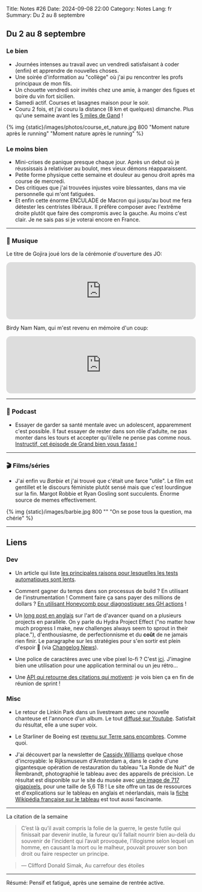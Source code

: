 Title: Notes #26
Date: 2024-09-08 22:00
Category: Notes
Lang: fr
Summary: Du 2 au 8 septembre

## Du 2 au 8 septembre

### Le bien

* Journées intenses au travail avec un vendredi satisfaisant à coder (enfin) et apprendre de nouvelles choses.
* Une soirée d'information au "collège" où j'ai pu rencontrer les profs principaux de mon fils.
* Un chouette vendredi soir invités chez une amie, à manger des figues et boire du vin fort sicilien.
* Samedi actif. Courses et lasagnes maison pour le soir.
* Couru 2 fois, et j'ai couru la distance (8 km et quelques) dimanche. Plus qu'une semaine avant les [5 miles de Gand](https://www.gent10mijl.be/) !

{% img {static}/images/photos/course_et_nature.jpg 800 "Moment nature après le running" "Moment nature après le running" %}

### Le moins bien

* Mini-crises de panique presque chaque jour. Après un debut où je réussissais à relativiser au boulot, mes vieux démons réapparaissent.
* Petite forme physique cette semaine et douleur au genou droit après ma course de mercredi.
* Des critiques que j'ai trouvées injustes voire blessantes, dans ma vie personnelle qui m'ont fatiguées.
* Et enfin cette énorme ENCULADE de Macron qui jusqu'au bout me fera détester les centristes libéraux. Il préfère composer avec l'extrême droite plutôt que faire des compromis avec la gauche. Au moins c'est clair. Je ne sais pas si je voterai encore en France.

---

### 🎵 Musique

Le titre de Gojira joué lors de la cérémonie d'ouverture des JO:

<iframe style="border-radius:12px" src="https://open.spotify.com/embed/track/4AFjPeecGnS3999PV5iOSK?utm_source=generator&theme=1" width="100%" height="152" frameBorder="0" allowfullscreen="" allow="autoplay; clipboard-write; encrypted-media; fullscreen; picture-in-picture" loading="lazy"></iframe>

Birdy Nam Nam, qui m'est revenu en mémoire d'un coup:

<iframe style="border-radius:12px" src="https://open.spotify.com/embed/track/75ebMLhQSyfqjYFdAo6J9B?utm_source=generator" width="100%" height="152" frameBorder="0" allowfullscreen="" allow="autoplay; clipboard-write; encrypted-media; fullscreen; picture-in-picture" loading="lazy"></iframe>

---

### 🎤 Podcast

* Essayer de garder sa santé mentale avec un adolescent, apparemment c'est possible. Il faut essayer de rester dans son rôle d'adulte, ne pas monter dans les tours et accepter qu'il/elle ne pense pas comme nous. [Instructif, cet épisode de Grand bien vous fasse !](https://www.radiofrance.fr/franceinter/podcasts/grand-bien-vous-fasse/grand-bien-vous-fasse-du-mercredi-04-septembre-2024-7670362)

---

### 🎬 Films/séries

* J'ai enfin vu _Barbie_ et j'ai trouvé que c'était une farce "utile". Le film est gentillet et le discours féministe plutôt sensé mais que c'est lourdingue sur la fin. Margot Robbie et Ryan Gosling sont succulents. Énorme source de memes effectivement.

{% img {static}/images/barbie.jpg 800 "" "On se pose tous la question, ma chérie" %}

---

## Liens

### Dev

* Un article qui liste [les principales raisons pour lesquelles les tests automatiques sont lents](https://charity.wtf/2020/12/31/why-are-my-tests-so-slow-a-list-of-likely-suspects-anti-patterns-and-unresolved-personal-trauma/).

* Comment gagner du temps dans son processus de build ? En utilisant de l'instrumentation ! Comment faire ça sans payer des millions de dollars ? [En utilisant Honeycomb pour diagnostiquer ses GH actions](https://x.com/calvinalkan/status/1827860623331385353) !

* Un [long post en anglais](https://www.bytedrum.com/posts/art-of-finishing/) sur l'art de d'avancer quand on a plusieurs projects en parallèle. On y parle du Hydra Project Effect ("no matter how much progress I make, new challenges always seem to sprout in their place."), d'enthousiasme, de perfectionnisme et du **coût** de ne jamais rien finir. Le paragraphe sur les stratégies pour s'en sortir est plein d'espoir 🙂 (via [Changelog News](https://changelog.com/news/110)).

* Une police de caractères avec une vibe pixel lo-fi ? C'est [ici](https://departuremono.com/). J'imagine bien une utilisation pour une application terminal ou un jeu rétro...

* Une [API qui retourne des citations qui motivent](https://www.freepublicapis.com/affirmation-generator-api): je vois bien ça en fin de réunion de sprint !

### Misc

* Le retour de Linkin Park dans un livestream avec une nouvelle chanteuse et l'annonce d'un album. Le tout [diffusé sur Youtube](https://www.youtube.com/live/IL1nlWOciL0?si=emB45ZpU5p_Bw5L5). Satisfait du résultat, elle a une super voix.

* Le Starliner de Boeing est [revenu sur Terre sans encombres](https://www.lemonde.fr/sciences/article/2024/09/07/la-capsule-starliner-de-boeing-est-bien-rentree-sur-terre_6306004_1650684.html). Comme quoi.

* J'ai découvert par la newsletter de [Cassidy Williams](https://cassidoo.co/newsletter/) quelque chose d'incroyable: le Rijksmuseum d'Amsterdam a, dans le cadre d'une gigantesque opération de restauration du tableau "La Ronde de Nuit" de Rembrandt, photographié le tableau avec des appareils de précision. Le résultat est disponible sur le site du musée avec [une image de 717 gigapixels](https://www.rijksmuseum.nl/en/stories/operation-night-watch/story/ultra-high-resolution-photo), pour une taille de 5,6 TB ! Le site offre un tas de ressources et d'explications sur le tableau en anglais et néerlandais, mais la [fiche Wikipédia française sur le tableau](https://fr.wikipedia.org/wiki/La_Ronde_de_nuit) est tout aussi fascinante.

---

La citation de la semaine

> C’est là qu’il avait compris la folie de la guerre, le geste futile qui finissait par devenir inutile, la fureur qu’il fallait nourrir bien au-delà du souvenir de l’incident qui l’avait provoquée, l’illogisme selon lequel un homme, en causant la mort ou le malheur, pouvait prouver son bon droit ou faire respecter un principe.

> — Clifford Donald Simak, Au carrefour des étoiles

---

Résumé: Pensif et fatigué, après une semaine de rentrée active.
